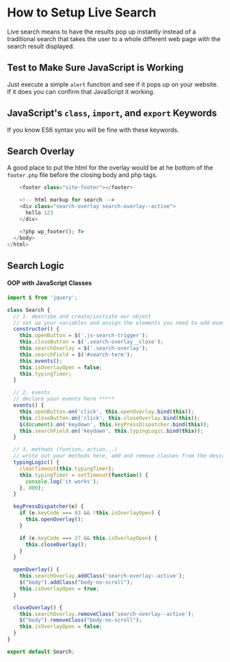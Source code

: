 # How to Setup Live Search

Live search means to have the results pop up instantly instead of a traditional search that takes the user to a whole different web page with the search result displayed. 

## Test to Make Sure JavaScript is Working

Just execute a simple `alert` function and see if it pops up on your website. If it does you can confirm that JavaScript it working.

## JavaScript's `class`, `import`, and `export` Keywords

If you know ES6 syntax you will be fine with these keywords.

## Search Overlay

A good place to put the html for the overlay would be at he bottom of the `footer.php` file before the closing body and php tags.

```php
    <footer class="site-footer"></footer>

    <!-- html markup for search -->
    <div class="search-overlay search-overlay--active">
      hello 123
    </div>

    <?php wp_footer(); ?>
  </body>
</html>
```
## Search Logic
#### OOP with JavaScript Classes

```javascript
import $ from 'jquery';

class Search {
  // 1. describe and create/initiate our object
  // set up your variables and assign the elements you need to add events to here *****
  constructor() {
    this.openButton = $('.js-search-trigger');
    this.closeButton = $('.search-overlay__close');
    this.searchOverlay = $('.search-overlay');
    this.searchField = $('#search-term');
    this.events();
    this.isOverlayOpen = false;
    this.typingTimer;
  }

  // 2. events
  // declare your events here *****
  events() {
    this.openButton.on('click', this.openOverlay.bind(this));
    this.closeButton.on('click', this.closeOverlay.bind(this));
    $(document).on('keydown', this.keyPressDispatcher.bind(this));
    this.searchField.on('keydown', this.typingLogic.bind(this));
  }

  // 3. methods (funtion, action...)
  // write out your methods here, add and remove classes from the desired elements when an event occurs *****
  typingLogic() {
    clearTimeout(this.typingTimer);
    this.typingTimer = setTimeout(function() {
      console.log('it works');
    }, 800);
  }

  keyPressDispatcher(e) {
    if (e.keyCode === 83 && !this.isOverlayOpen) {
      this.openOverlay();
    }

    if (e.keyCode === 27 && this.isOverlayOpen) {
      this.closeOverlay();
    }
  }

  openOverlay() {
    this.searchOverlay.addClass('search-overlay--active');
    $("body").addClass("body-no-scroll");
    this.isOverlayOpen = true;
  }

  closeOverlay() {
    this.searchOverlay.removeClass('search-overlay--active');
    $("body").removeClass("body-no-scroll");
    this.isOverlayOpen = false;
  }
}

export default Search;

```

